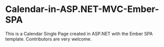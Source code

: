 Calendar-in-ASP.NET-MVC-Ember-SPA
=================================

This is a Calendar Single Page created in ASP.NET with the Ember SPA template. Contributors are very welcome.
